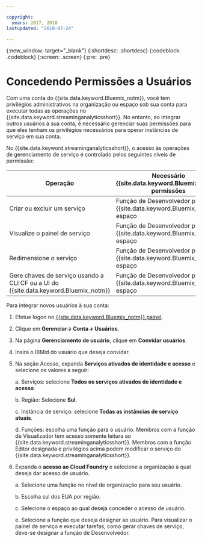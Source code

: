 ```yaml
---

copyright:
  years: 2017, 2018
lastupdated: "2018-07-24"

---
```


<!-- Attribute definitions -->
{:new_window: target="_blank"}
{:shortdesc: .shortdesc}
{:codeblock: .codeblock}
{:screen: .screen}
{:pre: .pre}

# Concedendo Permissões a Usuários

Com uma conta do {{site.data.keyword.Bluemix_notm}}, você tem privilégios administrativos na organização ou espaço sob sua conta para executar todas as operações no {{site.data.keyword.streaminganalyticsshort}}. No entanto, ao
integrar outros usuários à sua conta, é necessário gerenciar suas permissões para que eles tenham os privilégios necessários
para operar instâncias de serviço em sua conta.

No {{site.data.keyword.streaminganalyticsshort}}, o acesso às operações de gerenciamento de serviço é controlado pelos
seguintes níveis de permissão:

| Operação | Necessário {{site.data.keyword.Bluemix_notm}} permissões | Permissões Necessárias do IAM |
|-----------|------------------------------|--------------------------|
| Criar ou excluir um serviço | Função de Desenvolvedor para o {{site.data.keyword.Bluemix_notm}} espaço | Nenhum |
| Visualize o painel de serviço | Função de Desenvolvedor para o {{site.data.keyword.Bluemix_notm}} espaço | Viewer e acima |
| Redimensione o serviço   | Função de Desenvolvedor para o {{site.data.keyword.Bluemix_notm}} espaço | Editor e acima |
| Gere chaves de serviço usando a CLI CF ou a UI do {{site.data.keyword.Bluemix_notm}} | Função de Desenvolvedor para o {{site.data.keyword.Bluemix_notm}} espaço | Nenhum |

Para integrar novos usuários à sua conta:

1.	Efetue logon no [{{site.data.keyword.Bluemix_notm}} painel](https://console.bluemix.net).

2.	Clique em **Gerenciar-> Conta-> Usuários**.

3.	Na página **Gerenciamento de usuário**, clique em **Convidar usuários**.

4.	Insira o IBMid do usuário que deseja convidar.

5.	Na seção Acesso, expanda **Serviços ativados de identidade e acesso** e selecione os valores a
seguir:

	a.	Serviços: selecione **Todos os serviços ativados de identidade e acesso**.

	b.	Região: Selecione **Sul**.

	c.	Instância de serviço: selecione **Todas as instâncias de serviço atuais**.

	d.	Funções: escolha uma função para o usuário. Membros com a função de Visualizador tem acesso somente leitura ao {{site.data.keyword.streaminganalyticsshort}}. Membros com a função Editor designada e privilégios acima podem modificar o serviço do
{{site.data.keyword.streaminganalyticsshort}}.

6.	Expanda o **acesso ao Cloud Foundry** e selecione a organização à qual deseja dar acesso de
usuário.

	a. Selecione uma função no nível de organização para seu usuário.

	b.	Escolha sul dos EUA por região.

	c.	Selecione o espaço ao qual deseja conceder o acesso de usuário.

	e.	Selecione a função que deseja designar ao usuário. Para visualizar o painel de serviço e executar tarefas, como gerar chaves de serviço, deve-se designar a função de Desenvolvedor.
